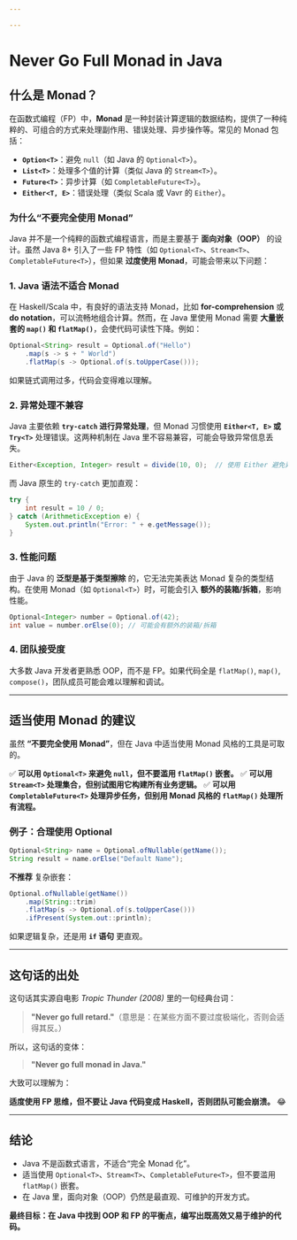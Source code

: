 ```yaml
---

---
```


# Never Go Full Monad in Java

## 什么是 Monad？

在函数式编程（FP）中，**Monad** 是一种封装计算逻辑的数据结构，提供了一种纯粹的、可组合的方式来处理副作用、错误处理、异步操作等。常见的 Monad 包括：

- **`Option<T>`**：避免 `null`（如 Java 的 `Optional<T>`）。
- **`List<T>`**：处理多个值的计算（类似 Java 的 `Stream<T>`）。
- **`Future<T>`**：异步计算（如 `CompletableFuture<T>`）。
- **`Either<T, E>`**：错误处理（类似 Scala 或 Vavr 的 `Either`）。

### 为什么“不要完全使用 Monad”

Java 并不是一个纯粹的函数式编程语言，而是主要基于 **面向对象（OOP）** 的设计。虽然 Java 8+ 引入了一些 FP 特性（如 `Optional<T>`、`Stream<T>`、`CompletableFuture<T>`），但如果 **过度使用 Monad**，可能会带来以下问题：

### 1. Java 语法不适合 Monad

在 Haskell/Scala 中，有良好的语法支持 Monad，比如 **for-comprehension** 或 **do notation**，可以流畅地组合计算。然而，在 Java 里使用 Monad 需要 **大量嵌套的 `map()` 和 `flatMap()`**，会使代码可读性下降。例如：

```java
Optional<String> result = Optional.of("Hello")
    .map(s -> s + " World")
    .flatMap(s -> Optional.of(s.toUpperCase()));
```

如果链式调用过多，代码会变得难以理解。

### 2. 异常处理不兼容

Java 主要依赖 **`try-catch` 进行异常处理**，但 Monad 习惯使用 **`Either<T, E>` 或 `Try<T>`** 处理错误。这两种机制在 Java 里不容易兼容，可能会导致异常信息丢失。

```java
Either<Exception, Integer> result = divide(10, 0);  // 使用 Either 避免异常
```

而 Java 原生的 `try-catch` 更加直观：

```java
try {
    int result = 10 / 0;
} catch (ArithmeticException e) {
    System.out.println("Error: " + e.getMessage());
}
```

### 3. 性能问题

由于 Java 的 **泛型是基于类型擦除** 的，它无法完美表达 Monad 复杂的类型结构。在使用 Monad（如 `Optional<T>`）时，可能会引入 **额外的装箱/拆箱**，影响性能。

```java
Optional<Integer> number = Optional.of(42);
int value = number.orElse(0); // 可能会有额外的装箱/拆箱
```

### 4. 团队接受度

大多数 Java 开发者更熟悉 OOP，而不是 FP。如果代码全是 `flatMap()`, `map()`, `compose()`，团队成员可能会难以理解和调试。

---

## 适当使用 Monad 的建议

虽然 **“不要完全使用 Monad”**，但在 Java 中适当使用 Monad 风格的工具是可取的。

✅ **可以用 `Optional<T>` 来避免 `null`，但不要滥用 `flatMap()` 嵌套。**
✅ **可以用 `Stream<T>` 处理集合，但别试图用它构建所有业务逻辑。**
✅ **可以用 `CompletableFuture<T>` 处理异步任务，但别用 Monad 风格的 `flatMap()` 处理所有流程。**

### 例子：合理使用 Optional

```java
Optional<String> name = Optional.ofNullable(getName());
String result = name.orElse("Default Name");
```

**不推荐** 复杂嵌套：

```java
Optional.ofNullable(getName())
    .map(String::trim)
    .flatMap(s -> Optional.of(s.toUpperCase()))
    .ifPresent(System.out::println);
```

如果逻辑复杂，还是用 **`if` 语句** 更直观。

---

## 这句话的出处

这句话其实源自电影 *Tropic Thunder (2008)* 里的一句经典台词：

> **"Never go full retard."**（意思是：在某些方面不要过度极端化，否则会适得其反。）

所以，这句话的变体：

> **"Never go full monad in Java."**

大致可以理解为：

**适度使用 FP 思维，但不要让 Java 代码变成 Haskell，否则团队可能会崩溃。** 😂

---

## 结论

- Java 不是函数式语言，不适合“完全 Monad 化”。
- 适当使用 `Optional<T>`、`Stream<T>`、`CompletableFuture<T>`，但不要滥用 `flatMap()` 嵌套。
- 在 Java 里，面向对象（OOP）仍然是最直观、可维护的开发方式。

**最终目标：在 Java 中找到 OOP 和 FP 的平衡点，编写出既高效又易于维护的代码。**




